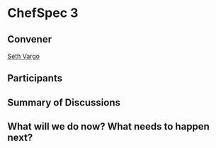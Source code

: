 ChefSpec 3
==========

## Convener

[Seth Vargo](https://twitter.com/sethvargo)

## Participants

## Summary of Discussions

## What will we do now?  What needs to happen next?
